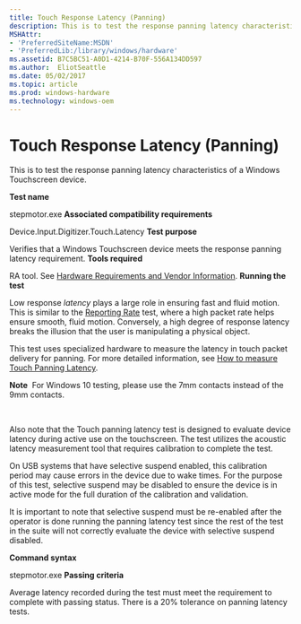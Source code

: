 ```yaml
---
title: Touch Response Latency (Panning)
description: This is to test the response panning latency characteristics of a Windows Touchscreen device.
MSHAttr:
- 'PreferredSiteName:MSDN'
- 'PreferredLib:/library/windows/hardware'
ms.assetid: B7C5BC51-A0D1-4214-B70F-556A134DD597
ms.author:  EliotSeattle
ms.date: 05/02/2017
ms.topic: article
ms.prod: windows-hardware
ms.technology: windows-oem
---
```


# Touch Response Latency (Panning)


This is to test the response panning latency characteristics of a Windows Touchscreen device.

**Test name**

stepmotor.exe
**Associated compatibility requirements**

Device.Input.Digitizer.Touch.Latency
**Test purpose**

Verifies that a Windows Touchscreen device meets the response panning latency requirement.
**Tools required**

RA tool. See [Hardware Requirements and Vendor Information](touchscreen-hardware-requirements-and-vendor-information.md).
**Running the test**

Low response *latency* plays a large role in ensuring fast and fluid motion. This is similar to the [Reporting Rate](reporting-rate.md) test, where a high packet rate helps ensure smooth, fluid motion. Conversely, a high degree of response latency breaks the illusion that the user is manipulating a physical object.

This test uses specialized hardware to measure the latency in touch packet delivery for panning. For more detailed information, see [How to measure Touch Panning Latency](https://msdn.microsoft.com/library/windows/hardware/dn266003.aspx).

**Note**  For Windows 10 testing, please use the 7mm contacts instead of the 9mm contacts.

 

Also note that the Touch panning latency test is designed to evaluate device latency during active use on the touchscreen. The test utilizes the acoustic latency measurement tool that requires calibration to complete the test.

On USB systems that have selective suspend enabled, this calibration period may cause errors in the device due to wake times. For the purpose of this test, selective suspend may be disabled to ensure the device is in active mode for the full duration of the calibration and validation.

It is important to note that selective suspend must be re-enabled after the operator is done running the panning latency test since the rest of the test in the suite will not correctly evaluate the device with selective suspend disabled.

**Command syntax**

stepmotor.exe
**Passing criteria**

Average latency recorded during the test must meet the requirement to complete with passing status. There is a 20% tolerance on panning latency tests.
 

 






